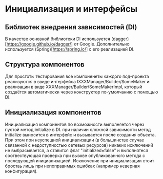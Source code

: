 # Инициализация и интерфейсы
## Библиотек внедрения зависимостей (DI)
В качестве основной библиотеки DI используется (dagger)[https://google.github.io/dagger/] от Google.
Дополнительно используется (Spring)[https://spring.io/] с его реализацией DI.
## Структура компонентов
Для простоты тестирования все компоненеты каждого под-проекта реализуются в ввиде интерфейса IXXXManager/Builder/SomeMaker и реализации в виде XXXManager/Builder/SomeMakerImpl, который создаётся автоматически через конструктор по-умолчанию с помощью DI.
## Инициализация компонентов
Инициализация компонентов по возможности выполняется через пустой метод initialize в DI. при наличии сложной зависимости метод initialize выносится в интерфейс и вызывается после создания объекта.
При этом при неуспешной инициализации (в большинстве случае связанной с недоступностью сетевых ресурсов) никаких исключений не выбрасывается, а ставится флаг "initialized=false" и выполнятеся соотвествующая проверка при вызове опубликованного метода с последующей инициализацией.
Исключение при инициализации стоит бростаь лишь при непоправимых ошибках (например неверная конфигурация).
